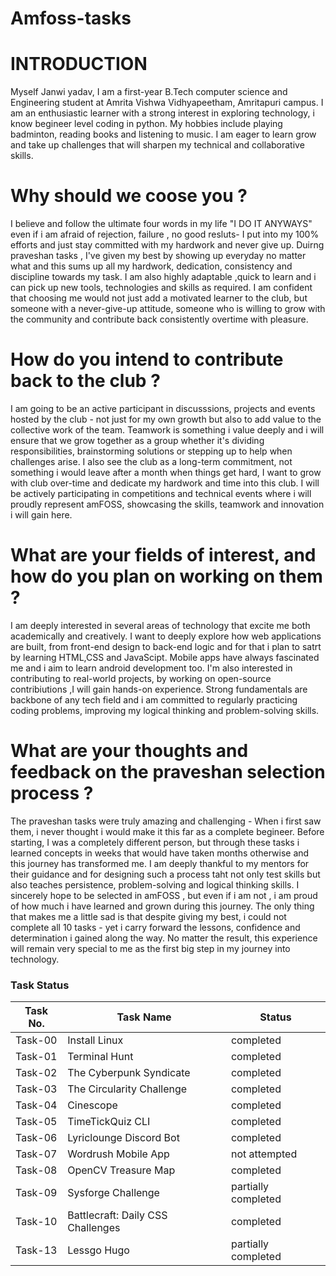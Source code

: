 # Amfoss-tasks
# INTRODUCTION
Myself Janwi yadav, I am a first-year B.Tech computer science and Engineering student at Amrita Vishwa Vidhyapeetham, Amritapuri campus. I am an enthusiastic learner with a strong interest in exploring technology, i know begineer level coding in python. My hobbies include playing badminton, reading books and listening to music. I am eager to learn grow and take up challenges that will sharpen my technical and collaborative skills.
# Why should we coose you ?
I believe and follow the ultimate four words in my life "I DO IT ANYWAYS" even if i am afraid of rejection, failure , no good resluts- I put into my 100% efforts and just stay committed with my hardwork and never give up. Duirng praveshan tasks , I've given my best by showing up everyday no matter what and this sums up all my hardwork, dedication, consistency and discipline towards my task. I am also highly adaptable ,quick to learn and i can pick up new tools, technologies and skills as required. I am confident that choosing me would not just add a motivated learner to the club, but someone with a never-give-up attitude, someone who is willing to grow with the community and contribute back consistently overtime with pleasure.
# How do you intend to contribute back to the club ?
I am going to be an active participant in discusssions, projects and events hosted by the club - not just for my own growth but also to add value to the collective work of the team. Teamwork is something i value deeply and i will ensure that we grow together as a group whether it's dividing responsibilities, brainstorming solutions or stepping up to help when challenges arise. I also see the club as a long-term commitment, not something i would leave after a month when things get hard, I want to grow with club over-time and dedicate my hardwork and time into this club. I will be actively participating in competitions and technical events where i will proudly represent amFOSS, showcasing the skills, teamwork and innovation i will gain here.
# What are your fields of interest, and how do you plan on working on them ?
I am deeply interested in several areas of technology that excite me both academically and creatively. I want to deeply explore how web applications are built, from front-end design to back-end logic and for that i plan to satrt by learning HTML,CSS and JavaScipt. Mobile apps have always fascinated me and i aim to learn android development too. I'm also interested in contributing to real-world projects, by working on open-source contribiutions ,I will gain hands-on experience. Strong fundamentals are backbone of any tech field and i am committed to regularly practicing coding problems, improving my logical thinking and problem-solving skills.
# What are your thoughts and feedback on the praveshan selection process ?
The praveshan tasks were truly amazing and challenging - When i first saw them, i never thought i would make it this far as a complete begineer. Before starting, I was a completely different person, but through these tasks i learned concepts in weeks that would have taken months otherwise and this journey has transformed me. I am deeply thankful to my mentors for their guidance and for designing such a process taht not only test skills but also teaches persistence, problem-solving and logical thinking skills. I sincerely hope to be selected in amFOSS , but even if i am not , i am proud of how much i have learned and grown during this journey. The only thing that makes me a little sad is that despite giving my best, i could not complete all 10 tasks - yet i carry forward the lessons, confidence and determination i gained along the way. No matter the result, this experience will remain very special to me as the first big step in my journey into technology.  
### Task Status  

| Task No. | Task Name                          | Status       |
|----------|------------------------------------|--------------|
| Task-00  | Install Linux                      |completed     |
| Task-01  | Terminal Hunt                      |completed     |
| Task-02  | The Cyberpunk Syndicate            |completed     |
| Task-03  | The Circularity Challenge          |completed     |
| Task-04  | Cinescope                          |completed     |
| Task-05  | TimeTickQuiz CLI                   |completed     |
| Task-06  | Lyriclounge Discord Bot            |completed     |
| Task-07  | Wordrush Mobile App                |not attempted |
| Task-08  | OpenCV Treasure Map                |completed     |
| Task-09  | Sysforge Challenge                 |partially completed|
| Task-10  | Battlecraft: Daily CSS Challenges  |completed     |
| Task-13  | Lessgo Hugo                        |partially completed|
